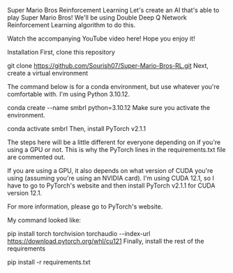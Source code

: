 Super Mario Bros Reinforcement Learning
Let's create an AI that's able to play Super Mario Bros! We'll be using Double Deep Q Network Reinforcement Learning algorithm to do this.

Watch the accompanying YouTube video here! Hope you enjoy it!

Installation
First, clone this repository

git clone https://github.com/Sourish07/Super-Mario-Bros-RL.git
Next, create a virtual environment

The command below is for a conda environment, but use whatever you're comfortable with. I'm using Python 3.10.12.

conda create --name smbrl python=3.10.12
Make sure you activate the environment.

conda activate smbrl
Then, install PyTorch v2.1.1

The steps here will be a little different for everyone depending on if you're using a GPU or not. This is why the PyTorch lines in the requirements.txt file are commented out.

If you are using a GPU, it also depends on what version of CUDA you're using (assuming you're using an NVIDIA card). I'm using CUDA 12.1, so I have to go to PyTorch's website and then install PyTorch v2.1.1 for CUDA version 12.1.

For more information, please go to PyTorch's website.

My command looked like:

pip install torch torchvision torchaudio --index-url https://download.pytorch.org/whl/cu121
Finally, install the rest of the requirements

pip install -r requirements.txt

